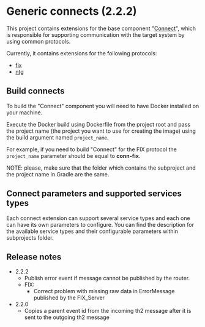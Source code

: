 # Generic connects (2.2.2)

This project contains extensions for the base component "[Connect](https://github.com/th2-net/th2-conn)", which is responsible for
supporting communication with the target system by using common protocols.

Currently, it contains extensions for the following protocols:
+ [fix](conn-fix/README.md)
+ [ntg](conn-ntg/README.md)

## Build connects

To build the "Connect" component you will need to have Docker installed on your machine.

Execute the Docker build using Dockerfile from the project root and pass the project name
(the project you want to use for creating the image) using the build argument named `project_name`.

For example, if you need to build "Connect" for the FIX protocol the `project_name` parameter should be equal to **conn-fix**.

NOTE: please, make sure that the folder which contains the subproject and the project name in Gradle are the same.

## Connect parameters and supported services types
Each connect extension can support several service types and each one can have its own parameters to configure.
You can find the description for the available service types and their configurable parameters within subprojects folder.

## Release notes
+ 2.2.2
  + Publish error event if message cannot be published by the router.
  + FIX:
    + Correct problem with missing raw data in ErrorMessage published by the FIX_Server
+ 2.2.0
  + Copies a parent event id from the incoming th2 message after it is sent to the outgoing th2 message